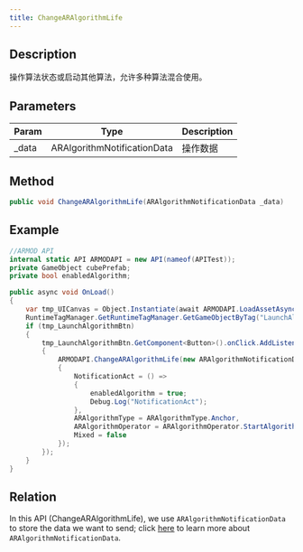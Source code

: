 ```yaml
---
title: ChangeARAlgorithmLife
---
```


## Description

操作算法状态或启动其他算法，允许多种算法混合使用。

## Parameters

| Param  | Type                        | Description |
| ------ | --------------------------- | ----------- |
| \_data | ARAlgorithmNotificationData | 操作数据    |

## Method

```cs
public void ChangeARAlgorithmLife(ARAlgorithmNotificationData _data)
```

## Example

```cs
//ARMOD API
internal static API ARMODAPI = new API(nameof(APITest));
private GameObject cubePrefab;
private bool enabledAlgorithm;

public async void OnLoad()
{
    var tmp_UICanvas = Object.Instantiate(await ARMODAPI.LoadAssetAsync<GameObject>("UICanvas"));
    RuntimeTagManager.GetRuntimeTagManager.GetGameObjectByTag("LaunchAlgorithm",out var tmp_LaunchAlgorithmBtn);
    if (tmp_LaunchAlgorithmBtn)
    {
        tmp_LaunchAlgorithmBtn.GetComponent<Button>().onClick.AddListener(() =>
        {
            ARMODAPI.ChangeARAlgorithmLife(new ARAlgorithmNotificationData
            {
                NotificationAct = () =>
                {
                    enabledAlgorithm = true;
                    Debug.Log("NotificationAct");
                },
                ARAlgorithmType = ARAlgorithmType.Anchor,
                ARAlgorithmOperator = ARAlgorithmOperator.StartAlgorithm,
                Mixed = false
            });
        });
    }
}
```


## Relation
In this API (ChangeARAlgorithmLife), we use `ARAlgorithmNotificationData` to store the data we want to send; click [here](#) to learn more about `ARAlgorithmNotificationData`.